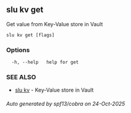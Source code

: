 ## slu kv get

Get value from Key-Value store in Vault

```
slu kv get [flags]
```

### Options

```
  -h, --help   help for get
```

### SEE ALSO

* [slu kv](slu_kv.md)	 - Key-Value store in Vault

###### Auto generated by spf13/cobra on 24-Oct-2025
